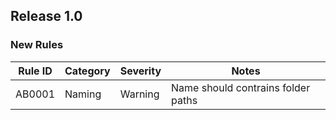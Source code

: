 ## Release 1.0

### New Rules

| Rule ID | Category | Severity | Notes                              |
|---------|----------|----------|------------------------------------|
| AB0001  | Naming   | Warning  | Name should contrains folder paths |